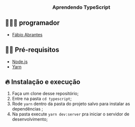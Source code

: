<h3 align="center">
  Aprendendo TypeScript
</h3>


## 👨🏼‍💻 programador

- [Fábio Abrantes](https://github.com/fabioabrantes)

## ✋🏻 Pré-requisitos

- [Node.js](https://nodejs.org/en/)
- [Yarn](https://yarnpkg.com/pt-BR/docs/install)

## 🔥 Instalação e execução

1. Faça um clone desse repositório;
2. Entre na pasta `cd typescript`;
3. Rode `yarn` dentro da pasta do projeto salvo para instalar as dependências ;
4. Na pasta execute `yarn dev:server` pra iniciar o servidor de desenvolvimento;


